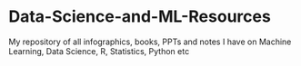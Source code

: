 # Data-Science-and-ML-Resources
My repository of all infographics, books, PPTs and notes I have on Machine Learning, Data Science, R, Statistics, Python etc
